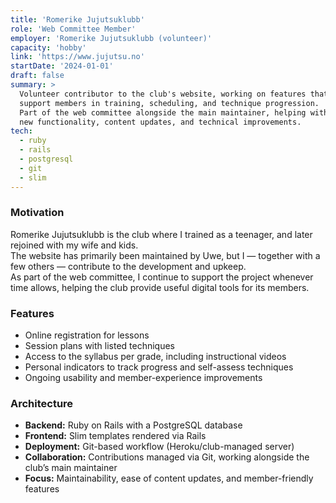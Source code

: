 ```yaml
---
title: 'Romerike Jujutsuklubb'
role: 'Web Committee Member'
employer: 'Romerike Jujutsuklubb (volunteer)'
capacity: 'hobby'
link: 'https://www.jujutsu.no'
startDate: '2024-01-01'
draft: false
summary: >
  Volunteer contributor to the club's website, working on features that
  support members in training, scheduling, and technique progression.
  Part of the web committee alongside the main maintainer, helping with
  new functionality, content updates, and technical improvements.
tech:
  - ruby
  - rails
  - postgresql
  - git
  - slim
---
```


### Motivation

Romerike Jujutsuklubb is the club where I trained as a teenager, and later rejoined with my wife and kids.  
The website has primarily been maintained by Uwe, but I — together with a few others — contribute to the development and upkeep.  
As part of the web committee, I continue to support the project whenever time allows, helping the club provide useful digital tools for its members.

### Features

- Online registration for lessons
- Session plans with listed techniques
- Access to the syllabus per grade, including instructional videos
- Personal indicators to track progress and self-assess techniques
- Ongoing usability and member-experience improvements

### Architecture

- **Backend:** Ruby on Rails with a PostgreSQL database
- **Frontend:** Slim templates rendered via Rails
- **Deployment:** Git-based workflow (Heroku/club-managed server)
- **Collaboration:** Contributions managed via Git, working alongside the club’s main maintainer
- **Focus:** Maintainability, ease of content updates, and member-friendly features
